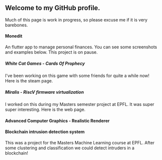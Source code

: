 
## Welcome to my GitHub profile. 
Much of this page is work in progress, so please excuse me if it is very barebones.

#### Monedit
An flutter app to manage personal finances. You can see some screenshots and examples below. This project is on pause.

##### White Cat Games - Cards Of Prophecy
I've been working on this game with some friends for quite a while now! Here is the steam page.

##### Miralis - RiscV firmware virtualization
I worked on this during my Masters semester project at EPFL. It was super super interesting. Here is the web page.

#### Advanced Computer Graphics - Realistic Renderer 


#### Blockchain intrusion detection system
This was a project for the Masters Machine Learning course at EPFL. After some clustering and classification we could detect intruders in a blockchain!
